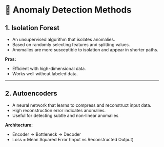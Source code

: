 # 🧠 Anomaly Detection Methods

## 1. Isolation Forest
- An unsupervised algorithm that isolates anomalies.
- Based on randomly selecting features and splitting values.
- Anomalies are more susceptible to isolation and appear in shorter paths.

**Pros:**
- Efficient with high-dimensional data.
- Works well without labeled data.

---

## 2. Autoencoders
- A neural network that learns to compress and reconstruct input data.
- High reconstruction error indicates anomalies.
- Useful for detecting subtle and non-linear anomalies.

**Architecture:**
- Encoder → Bottleneck → Decoder
- Loss = Mean Squared Error (Input vs Reconstructed Output)
